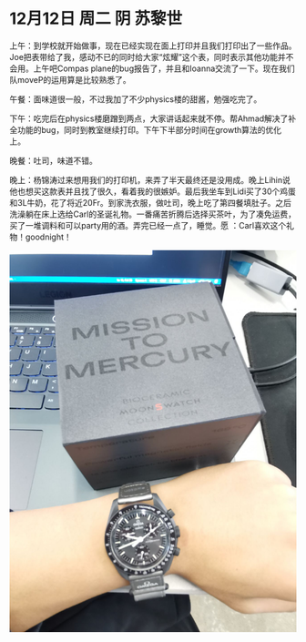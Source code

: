 # 12月12日 周二 阴 苏黎世

上午：到学校就开始做事，现在已经实现在面上打印并且我们打印出了一些作品。Joe把表带给了我，感动不已的同时给大家“炫耀”这个表，同时表示其他功能并不会用。上午吧Compas plane的bug报告了，并且和Ioanna交流了一下。现在我们队moveP的运用算是比较熟悉了。

午餐：面味道很一般，不过我加了不少physics楼的甜酱，勉强吃完了。

下午：吃完后在physics楼磨蹭到两点，大家讲话起来就不停。帮Ahmad解决了补全功能的bug，同时到教室继续打印。下午下半部分时间在growth算法的优化上。

晚餐：吐司，味道不错。

晚上：杨锦涛过来想用我们的打印机，来弄了半天最终还是没用成。晚上Lihin说他也想买这款表并且找了很久，看着我的很嫉妒。最后我坐车到Lidi买了30个鸡蛋和3L牛奶，花了将近20Fr。到家洗衣服，做吐司，晚上吃了第四餐填肚子。之后洗澡躺在床上选给Carl的圣诞礼物。一番痛苦折腾后选择买茶叶，为了凑免运费，买了一堆调料和可以party用的酒。弄完已经一点了，睡觉。愿 ：Carl喜欢这个礼物！goodnight！


![image](images\\6397c2dd51f84ebbd886d95b.jpg)




